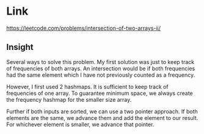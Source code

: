 # Link

https://leetcode.com/problems/intersection-of-two-arrays-ii/

## Insight

Several ways to solve this problem. My first solution was just to 
keep track of frequencies of both arrays. An intersection would be if both 
frequencies had the same element which I have not previously counted as a frequency. 

However, I first used 2 hashmaps. It is sufficient to keep track of frequencies of one array. 
To guarantee minimum space, we always create the frequency hashmap for the smaller size array. 

Further if both inputs are sorted, we can use a two pointer approach. If both elements are the same,
we advance them and add the element to our result. For whichever element is smaller, we advance that
pointer. 